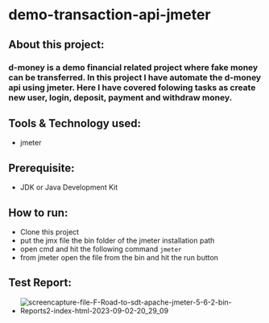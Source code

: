 # demo-transaction-api-jmeter

## About this project:
### d-money is a demo financial related project where fake money can be transferred. In this project I have automate the d-money api using jmeter. Here I have covered folowing tasks as create new user, login, deposit, payment and withdraw money.


## Tools & Technology used:
- jmeter

## Prerequisite:
- JDK or Java Development Kit

## How to run:
- Clone this project
- put the jmx file the bin folder of the jmeter installation path
- open cmd and hit the following command ```jmeter```
- from jmeter open the file from the bin and hit the run button

## Test Report:
- ![screencapture-file-F-Road-to-sdt-apache-jmeter-5-6-2-bin-Reports2-index-html-2023-09-02-20_29_09](https://github.com/fahmidasultana14/demo-transaction-api-jmete/assets/101444545/10e0127e-fcf6-4328-9c16-2cbe7cd24fff)

